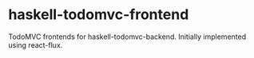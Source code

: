 # haskell-todomvc-frontend

TodoMVC frontends for haskell-todomvc-backend. Initially implemented using react-flux.
